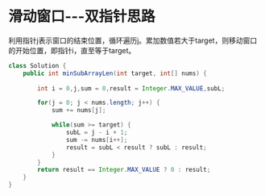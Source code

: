 
# 滑动窗口---双指针思路
利用指针j表示窗口的结束位置，循环遍历j。累加数值若大于target，则移动窗口的开始位置，即指针i，直至等于target。



```java
class Solution {
    public int minSubArrayLen(int target, int[] nums) {
        
        int i = 0,j,sum = 0,result = Integer.MAX_VALUE,subL;

        for(j = 0; j < nums.length; j++) {
            sum += nums[j];

            while(sum >= target) {
                subL = j - i + 1;
                sum -= nums[i++];
                result = subL < result ? subL : result;
            }
        }
        return result == Integer.MAX_VALUE ? 0 : result;
    }
}
```
